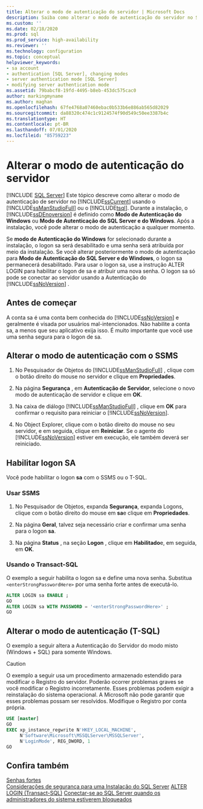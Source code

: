 ```yaml
---
title: Alterar o modo de autenticação do servidor | Microsoft Docs
description: Saiba como alterar o modo de autenticação do servidor no SQL Server. Você pode usar o SQL Server Management Studio ou o Transact-SQL para esta tarefa.
ms.custom: ''
ms.date: 02/18/2020
ms.prod: sql
ms.prod_service: high-availability
ms.reviewer: ''
ms.technology: configuration
ms.topic: conceptual
helpviewer_keywords:
- sa account
- authentication [SQL Server], changing modes
- server authentication mode [SQL Server]
- modifying server authentication mode
ms.assetid: 79babcf8-19fd-4495-b8eb-453dc575cac0
author: markingmyname
ms.author: maghan
ms.openlocfilehash: 67fe4768a07460ebac0b533b6e886ab565d82029
ms.sourcegitcommit: da88320c474c1c9124574f90d549c50ee3387b4c
ms.translationtype: HT
ms.contentlocale: pt-BR
ms.lasthandoff: 07/01/2020
ms.locfileid: "85759223"
---
```

# <a name="change-server-authentication-mode"></a>Alterar o modo de autenticação do servidor

 [!INCLUDE [SQL Server](../../includes/applies-to-version/sqlserver.md)]
Este tópico descreve como alterar o modo de autenticação de servidor no [!INCLUDE[ssCurrent](../../includes/sscurrent-md.md)] usando o [!INCLUDE[ssManStudioFull](../../includes/ssmanstudiofull-md.md)] ou o [!INCLUDE[tsql](../../includes/tsql-md.md)]. Durante a instalação, o [!INCLUDE[ssDEnoversion](../../includes/ssdenoversion-md.md)] é definido como **Modo de Autenticação do Windows** ou **Modo de Autenticação do SQL Server e do Windows**. Após a instalação, você pode alterar o modo de autenticação a qualquer momento.

Se **modo de Autenticação do Windows** for selecionado durante a instalação, o logon sa será desabilitado e uma senha será atribuída por meio da instalação. Se você alterar posteriormente o modo de autenticação para **Modo de Autenticação do SQL Server e do Windows**, o logon sa permanecerá desabilitado. Para usar o logon sa, use a instrução ALTER LOGIN para habilitar o logon de sa e atribuir uma nova senha. O logon sa só pode se conectar ao servidor usando a Autenticação do [!INCLUDE[ssNoVersion](../../includes/ssnoversion-md.md)] .

## <a name="before-you-begin"></a>Antes de começar

A conta sa é uma conta bem conhecida do [!INCLUDE[ssNoVersion](../../includes/ssnoversion-md.md)] e geralmente é visada por usuários mal-intencionados. Não habilite a conta sa, a menos que seu aplicativo exija isso. É muito importante que você use uma senha segura para o logon de sa.

## <a name="change-authentication-mode-with-ssms"></a>Alterar o modo de autenticação com o SSMS

1. No Pesquisador de Objetos do [!INCLUDE[ssManStudioFull](../../includes/ssmanstudiofull-md.md)] , clique com o botão direito do mouse no servidor e clique em **Propriedades**.

2. Na página **Segurança** , em **Autenticação de Servidor**, selecione o novo modo de autenticação de servidor e clique em **OK**.

3. Na caixa de diálogo [!INCLUDE[ssManStudioFull](../../includes/ssmanstudiofull-md.md)] , clique em **OK** para confirmar o requisito para reiniciar o [!INCLUDE[ssNoVersion](../../includes/ssnoversion-md.md)].

4. No Object Explorer, clique com o botão direito do mouse no seu servidor, e em seguida, clique em **Reiniciar**. Se o agente do [!INCLUDE[ssNoVersion](../../includes/ssnoversion-md.md)] estiver em execução, ele também deverá ser reiniciado.

## <a name="enable-sa-login"></a>Habilitar logon SA

Você pode habilitar o logon **sa** com o SSMS ou o T-SQL.

### <a name="use-ssms"></a>Usar SSMS

1. No Pesquisador de Objetos, expanda **Segurança**, expanda Logons, clique com o botão direito do mouse em **sa**e clique em **Propriedades**.

2. Na página **Geral**, talvez seja necessário criar e confirmar uma senha para o logon **sa**.

3. Na página **Status** , na seção **Logon** , clique em **Habilitado**e, em seguida, em **OK**.

### <a name="using-transact-sql"></a>Usando o Transact-SQL

O exemplo a seguir habilita o logon sa e define uma nova senha. Substitua `<enterStrongPasswordHere>` por uma senha forte antes de executá-lo.

```sql  
ALTER LOGIN sa ENABLE ;  
GO  
ALTER LOGIN sa WITH PASSWORD = '<enterStrongPasswordHere>' ;  
GO  
```

## <a name="change-authentication-mode-t-sql"></a>Alterar o modo de autenticação (T-SQL)

O exemplo a seguir altera a Autenticação do Servidor do modo misto (Windows + SQL) para somente Windows.

> [!CAUTION]
> O exemplo a seguir usa um procedimento armazenado estendido para modificar o Registro do servidor. Poderão ocorrer problemas graves se você modificar o Registro incorretamente. Esses problemas podem exigir a reinstalação do sistema operacional. A Microsoft não pode garantir que esses problemas possam ser resolvidos. Modifique o Registro por conta própria.

```sql
USE [master]
GO
EXEC xp_instance_regwrite N'HKEY_LOCAL_MACHINE', 
     N'Software\Microsoft\MSSQLServer\MSSQLServer',
     N'LoginMode', REG_DWORD, 1
GO
```

## <a name="see-also"></a>Confira também

 [Senhas fortes](../../relational-databases/security/strong-passwords.md)   
 [Considerações de segurança para uma Instalação do SQL Server](../../sql-server/install/security-considerations-for-a-sql-server-installation.md) [ALTER LOGIN &#40;Transact-SQL&#41;](../../t-sql/statements/alter-login-transact-sql.md) [Conectar-se ao SQL Server quando os administradores do sistema estiverem bloqueados](../../database-engine/configure-windows/connect-to-sql-server-when-system-administrators-are-locked-out.md)
